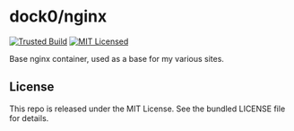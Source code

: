 dock0/nginx
=======

[![Trusted Build](http://img.shields.io/badge/trusted-build-green.svg)](https://index.docker.io/u/dock0/nginx/)
[![MIT Licensed](http://img.shields.io/badge/license-MIT-green.svg)](https://tldrlegal.com/license/mit-license)

Base nginx container, used as a base for my various sites.

## License

This repo is released under the MIT License. See the bundled LICENSE file for details.

